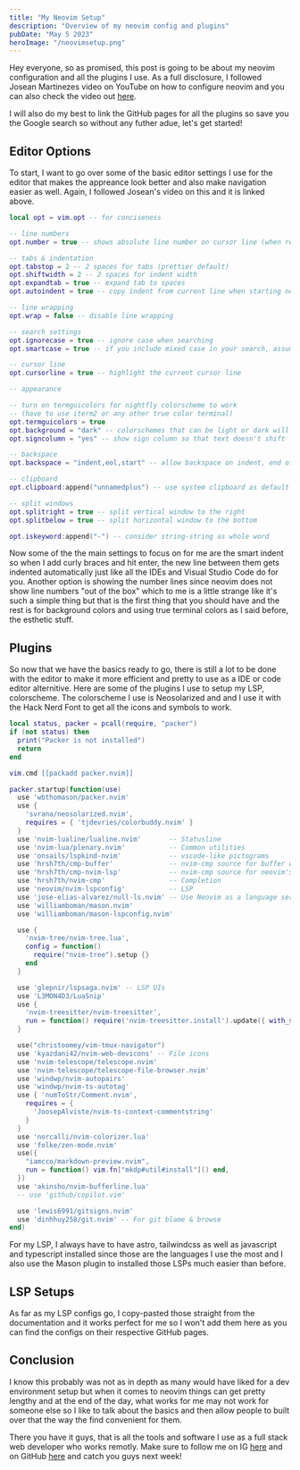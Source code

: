 ```yaml
---
title: "My Neovim Setup"
description: "Overview of my neovim config and plugins"
pubDate: "May 5 2023"
heroImage: "/neovimsetup.png"
---
```


Hey everyone, so as promised, this post is going to be about
my neovim configuration and all the plugins I use. As a
full disclosure, I followed Josean Martinezes video on YouTube
on how to configure neovim and you can also check the video
out [here]("https://www.youtube.com/watch?v=vdn_pKJUda8&t=3759s").

I will also do my best to link the GitHub pages for all the plugins
so save you the Google search so without any futher adue, let's get
started!

## Editor Options

To start, I want to go over some of the basic editor settings I use
for the editor that makes the appreance look better and also make
navigation easier as well. Again, I followed Josean's video on this
and it is linked above.

```lua
local opt = vim.opt -- for conciseness

-- line numbers
opt.number = true -- shows absolute line number on cursor line (when relative number is on)

-- tabs & indentation
opt.tabstop = 2 -- 2 spaces for tabs (prettier default)
opt.shiftwidth = 2 -- 2 spaces for indent width
opt.expandtab = true -- expand tab to spaces
opt.autoindent = true -- copy indent from current line when starting new one

-- line wrapping
opt.wrap = false -- disable line wrapping

-- search settings
opt.ignorecase = true -- ignore case when searching
opt.smartcase = true -- if you include mixed case in your search, assumes you want case-sensitive

-- cursor line
opt.cursorline = true -- highlight the current cursor line

-- appearance

-- turn on termguicolors for nightfly colorscheme to work
-- (have to use iterm2 or any other true color terminal)
opt.termguicolors = true
opt.background = "dark" -- colorschemes that can be light or dark will be made dark
opt.signcolumn = "yes" -- show sign column so that text doesn't shift

-- backspace
opt.backspace = "indent,eol,start" -- allow backspace on indent, end of line or insert mode start position

-- clipboard
opt.clipboard:append("unnamedplus") -- use system clipboard as default register

-- split windows
opt.splitright = true -- split vertical window to the right
opt.splitbelow = true -- split horizontal window to the bottom

opt.iskeyword:append("-") -- consider string-string as whole word
```

Now some of the the main settings to focus on for me are the smart indent
so when I add curly braces and hit enter, the new line between them gets
indented automatically just like all the IDEs and Visual Studio Code do
for you. Another option is showing the number lines since neovim does
not show line numbers "out of the box" which to me is a little strange
like it's such a simple thing but that is the first thing that you should
have and the rest is for background colors and using true terminal colors
as I said before, the esthetic stuff.

## Plugins

So now that we have the basics ready to go, there is still a lot to be done
with the editor to make it more efficient and pretty to use as a IDE or
code editor alternitive. Here are some of the plugins I use to setup my
LSP, colorscheme. The colorscheme I use is Neosolarized and and I use it
with the Hack Nerd Font to get all the icons and symbols to work.

```lua
local status, packer = pcall(require, "packer")
if (not status) then
  print("Packer is not installed")
  return
end

vim.cmd [[packadd packer.nvim]]

packer.startup(function(use)
  use 'wbthomason/packer.nvim'
  use {
    'svrana/neosolarized.nvim',
    requires = { 'tjdevries/colorbuddy.nvim' }
  }
  use 'nvim-lualine/lualine.nvim'       -- Statusline
  use 'nvim-lua/plenary.nvim'           -- Common utilities
  use 'onsails/lspkind-nvim'            -- vscode-like pictograms
  use 'hrsh7th/cmp-buffer'              -- nvim-cmp source for buffer words
  use 'hrsh7th/cmp-nvim-lsp'            -- nvim-cmp source for neovim's built-in LSP
  use 'hrsh7th/nvim-cmp'                -- Completion
  use 'neovim/nvim-lspconfig'           -- LSP
  use 'jose-elias-alvarez/null-ls.nvim' -- Use Neovim as a language server to inject LSP diagnostics, code actions, and more via Lua
  use 'williamboman/mason.nvim'
  use 'williamboman/mason-lspconfig.nvim'

  use {
    'nvim-tree/nvim-tree.lua',
    config = function()
      require("nvim-tree").setup {}
    end
  }

  use 'glepnir/lspsaga.nvim' -- LSP UIs
  use 'L3MON4D3/LuaSnip'
  use {
    'nvim-treesitter/nvim-treesitter',
    run = function() require('nvim-treesitter.install').update({ with_sync = true }) end,
  }

  use("christoomey/vim-tmux-navigator")
  use 'kyazdani42/nvim-web-devicons' -- File icons
  use 'nvim-telescope/telescope.nvim'
  use 'nvim-telescope/telescope-file-browser.nvim'
  use 'windwp/nvim-autopairs'
  use 'windwp/nvim-ts-autotag'
  use { 'numToStr/Comment.nvim',
    requires = {
      'JoosepAlviste/nvim-ts-context-commentstring'
    }
  }
  use 'norcalli/nvim-colorizer.lua'
  use 'folke/zen-mode.nvim'
  use({
    "iamcco/markdown-preview.nvim",
    run = function() vim.fn["mkdp#util#install"]() end,
  })
  use 'akinsho/nvim-bufferline.lua'
  -- use 'github/copilot.vim'

  use 'lewis6991/gitsigns.nvim'
  use 'dinhhuy258/git.nvim' -- For git blame & browse
end)
```

For my LSP, I always have to have astro, tailwindcss as well as javascript and
typescript installed since those are the languages I use the most and I also use
the Mason plugin to installed those LSPs much easier than before.

## LSP Setups

As far as my LSP configs go, I copy-pasted those straight from the documentation
and it works perfect for me so I won't add them here as you can find the configs
on their respective GitHub pages.

## Conclusion

I know this probably was not as in depth as many would have liked for a dev environment
setup but when it comes to neovim things can get pretty lengthy and at the end of the
day, what works for me may not work for someone else so I like to talk about the basics
and then allow people to built over that the way the find convenient for them.

There you have it guys, that is all the tools and software I use as a full stack web developer
who works remotly. Make sure to follow me on IG [here]("https://www.instagram.com/rohankewal")
and on GitHub [here]("https://www.github.com/rohankewal") and catch you guys next week!
